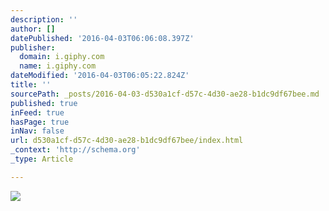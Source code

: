 ```yaml
---
description: ''
author: []
datePublished: '2016-04-03T06:06:08.397Z'
publisher:
  domain: i.giphy.com
  name: i.giphy.com
dateModified: '2016-04-03T06:05:22.824Z'
title: ''
sourcePath: _posts/2016-04-03-d530a1cf-d57c-4d30-ae28-b1dc9df67bee.md
published: true
inFeed: true
hasPage: true
inNav: false
url: d530a1cf-d57c-4d30-ae28-b1dc9df67bee/index.html
_context: 'http://schema.org'
_type: Article

---
```

![](http://i.giphy.com/xTk9ZC3rxMHXvAuTLi.gif)
